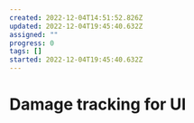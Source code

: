 ```yaml
---
created: 2022-12-04T14:51:52.826Z
updated: 2022-12-04T19:45:40.632Z
assigned: ""
progress: 0
tags: []
started: 2022-12-04T19:45:40.632Z
---
```


# Damage tracking for UI

